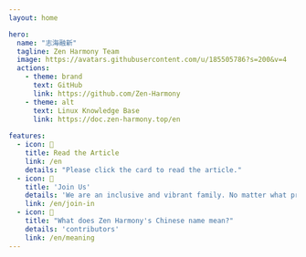 ```yaml
---
layout: home

hero:
  name: "志海融新"
  tagline: Zen Harmony Team
  image: https://avatars.githubusercontent.com/u/185505786?s=200&v=4
  actions:
    - theme: brand
      text: GitHub
      link: https://github.com/Zen-Harmony
    - theme: alt
      text: Linux Knowledge Base
      link: https://doc.zen-harmony.top/en
    
features:
  - icon: 📖
    title: Read the Article
    link: /en
    details: "Please click the card to read the article."
  - icon: 🚀
    title: 'Join Us'
    details: 'We are an inclusive and vibrant family. No matter what profession or field you come from, as long as you love learning, enjoy sharing, and adhere to laws and team rules, you can become a part of us.'
    link: /en/join-in
  - icon: 🤔
    title: "What does Zen Harmony's Chinese name mean?"
    details: 'contributors'
    link: /en/meaning
---
```

